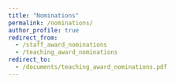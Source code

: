 ```yaml
---
title: "Nominations"
permalink: /nominations/
author_profile: true
redirect_from:
  - /staff_award_nominations
  - /teaching_award_nominations
redirect_to:
  - /documents/teaching_award_nominations.pdf
---
```

